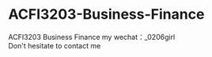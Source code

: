 # ACFI3203-Business-Finance
ACFI3203 Business Finance  my wechat：_0206girl Don't hesitate to contact me
